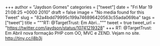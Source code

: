 
+++
author = "Jaydson Gomes"
categories = ["tweet"]
date = "Fri Mar 19 21:08:25 +0000 2010"
draft = false
image = "No media found for this Tweet"
slug = "82a4bdd79995c199a746896420563c55ada069ba"
tags = ["tweet"]
title = """RT: @TargetTrust: Em Abri..."""
tweet = true
tweet_url = "https://twitter.com/jaydson/status/10741219328"
+++
RT: @TargetTrust: Em Abril nova formação PHP com OO, MVC e ZEND. Vejam no site. http://tiny.cc/i8b3j
